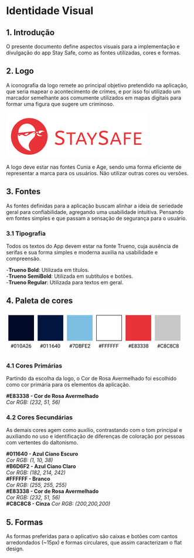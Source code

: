 # Identidade Visual

## 1. Introdução
O presente documento define aspectos visuais para a implementação e divulgação do app Stay Safe, como as fontes utilizadas, cores e formas.

## 2. Logo
A iconografia da logo remete ao principal objetivo pretendido na aplicação, que seria mapear o acontecimento de crimes, e por isso foi utilizado um marcador semelhante aos comumente utilizados em mapas digitais para formar uma figura que sugere um criminoso.

![Logo](../images/visual-identity/logo.png)

A logo deve estar nas fontes Cunia e Age, sendo uma forma eficiente de representar a marca para os usuários. Não utilizar outras cores ou versões.

## 3. Fontes
As fontes definidas para a aplicação buscam alinhar a ideia de seriedade geral para confiabilidade, agregando uma usabilidade intuitiva. Pensando em fontes simples e que passam a sensação de segurança para o usuário.

### 3.1 Tipografia
Todos os textos do App devem estar na fonte Trueno, cuja ausência de serifas e sua forma simples e moderna auxilia na usabilidade e compreensão.<br>

-**Trueno Bold**: Utilizada em títulos.  
-**Trueno SemiBold**: Utilizada em subtítulos e botões.  
-**Trueno Regular**: Utilizada para textos em geral.  

## 4. Paleta de cores
![Cores](../images/visual-identity/cores.png)
 

### 4.1 Cores Primárias
 Partindo da escolha da logo, o Cor de Rosa Avermelhado foi escolhido como cor primária para os elementos da aplicação.

**#E83338 - Cor de Rosa Avermelhado**  
      *Cor RGB: (232, 51, 56)*   

### 4.2 Cores Secundárias
As demais cores agem como auxílio,  contrastando com o tom principal e auxiliando no uso e identificação de diferenças de coloração por pessoas com vertentes do daltonismo.<br>
 
**#011640 - Azul Ciano Escuro**  
      *Cor RGB: (1, 10, 38)*  
**#B6D6F2 - Azul Ciano Claro**  
      *Cor RGB: (182, 214, 242)*  
**#FFFFFF - Branco**  
      *Cor RGB: (255, 255, 255)*    
**#E83338 - Cor de Rosa Avermelhado**   
      *Cor RGB: (232, 51, 56)*   
**#C8C8C8 - Cinza**
      *Cor RGB: (200,200,200)*

## 5. Formas
As formas preferidas para o aplicativo são caixas e botões com cantos arredondados (~15px) e formas circulares, que assim caracterizam o flat design.
